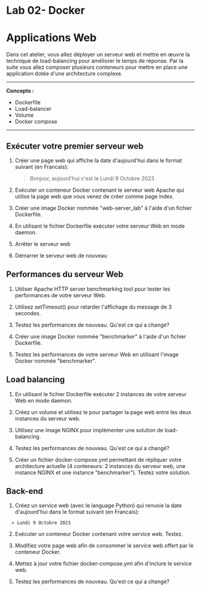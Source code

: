 # Lab 02- Docker

# Applications Web

Dans cet atelier, vous allez déployer un serveur web et mettre en œuvre la technique de load-balancing pour améliorer le temps de réponse. Par la suite vous allez composer plusieurs conteneurs pour mettre en place une application dotée d'une architecture complexe.

---

**Concepts :**

* Dockerfile  
* Load-balancer  
* Volume  
* Docker compose

---

## Exécuter votre premier serveur web

   1.  Créer une page web qui affiche la date d'aujourd'hui dans le format suivant  (en Francais):

        > Bonjour, aujourd'hui c'est le Lundi 9 Octobre 2023

   2.  Exécuter un conteneur Docker contenant le serveur web Apache qui utilise la page web que vous venez de créer comme page index.

   3.  Créer une image Docker nommée "web-server\_lab"  à  l'aide d'un fichier Dockerfile.

   4.  En utilisant le fichier Dockerfile exécuter votre serveur Web en mode daemon.

   5.  Arrêter le serveur web

   6.  Démarrer le serveur web de nouveau

## Performances du serveur Web

   1.  Utiliser Apache HTTP server benchmarking tool pour tester les performances de votre serveur Web.

   2.  Utilisez setTimeout() pour retarder l'affichage du message de 3 secondes.

   3.  Testez les performances de nouveau. Qu'est ce qui a changé?

   4.  Créer une image Docker nommée "benchmarker"  à l'aide d'un fichier Dockerfile.

   5.  Testez les performances de votre serveur Web en utilisant l'image Docker nommée "benchmarker".

        
      

## Load balancing

   1.  En utilisant le fichier Dockerfile exécuter 2 instances  de votre serveur Web en mode daemon.

   2.  Créez un volume et utilisez le pour partager la page web entre les deux instances du serveur web.

   3.  Utilisez une image NGINX pour implémenter une solution de load-balancing.

   4.  Testez les performances de nouveau. Qu'est ce qui a changé?

   5.  Créer un fichier docker-compose.yml permettant de répliquer votre architecture actuelle (4 conteneurs: 2 instances du serveur web, une instance NGINX et une instance  "benchmarker"). Testez votre solution.

## Back-end

   1.  Créez un service web (avec le language Python) qui renvoie la date d'aujourd'hui dans le format suivant  (en Francais):

      > Lundi 9 Octobre 2023

   2.  Exécuter un conteneur Docker contenant votre service web. Testez.

   3.  Modifiez votre page web afin de consommer le service web offert par le conteneur Docker.

   4.  Mettez à jour votre fichier docker-compose.yml afin d'inclure le service web.

   5.  Testez les performances de nouveau. Qu'est ce qui a changé?

